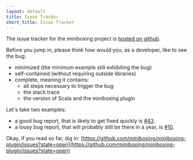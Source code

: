 ```yaml
---
layout: default
title: Issue Tracker
short_title: Issue Tracker
---
```


The issue tracker for the miniboxing project is [hosted on github](https://github.com/miniboxing/miniboxing-plugin/issues?state=open). 

Before you jump in, please think how would you, as a developer, like to see the bug:
* minimized (the minimum example still exhibiting the bug)
* self-contained (without requiring outside libraries)
* complete, meaning it contains:
  * all steps necessary to trigger the bug
  * the stack trace
  * the version of Scala and the miniboxing plugin

Let's take two examples:
 * a good bug report, that is likely to get fixed quickly is [#43](https://github.com/miniboxing/miniboxing-plugin/issues/43).
 * a lousy bug report, that will probably still be there in a year, is [#10](https://github.com/miniboxing/miniboxing-plugin/issues/10).

Okay, if you read so far, dig in:
[https://github.com/miniboxing/miniboxing-plugin/issues?state=open](https://github.com/miniboxing/miniboxing-plugin/issues?state=open)

